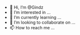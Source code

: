 - 👋 Hi, I’m @Gindz
- 👀 I’m interested in ...
- 🌱 I’m currently learning ...
- 💞️ I’m looking to collaborate on ...
- 📫 How to reach me ...

<!---
Gindz/Gindz is a ✨ special ✨ repository because its `README.md` (this file) appears on your GitHub profile.
You can click the Preview link to take a look at your changes.
--->
